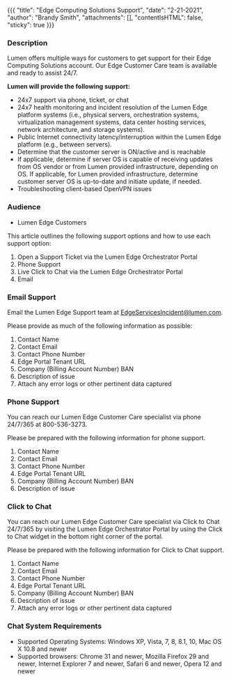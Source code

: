 {{{
  "title": "Edge Computing Solutions Support",
  "date": "2-21-2021",
  "author": "Brandy Smith",
  "attachments": [],
  "contentIsHTML": false,
  "sticky": true
}}}

### Description

Lumen offers multiple ways for customers to get support for their Edge Computing Solutions account.
Our Edge Customer Care team is available and ready to assist 24/7.

**Lumen will provide the following support:**

- 24x7 support via phone, ticket, or chat
- 24x7 health monitoring and incident resolution of the Lumen Edge platform systems (i.e., physical servers, orchestration systems, virtualization management systems, data center hosting services, network architecture, and storage systems).
- Public Internet connectivity latency/interruption within the Lumen Edge platform (e.g., between servers).
- Determine that the customer server is ON/active and is reachable
- If applicable, determine if server OS is capable of receiving updates from OS vendor or from Lumen provided infrastructure, depending on OS.
If applicable, for Lumen provided infrastructure, determine customer server OS is up-to-date and initiate update, if needed.
- Troubleshooting client-based OpenVPN issues


### Audience

* Lumen Edge Customers

This article outlines the following support options and how to use each support option:

1. Open a Support Ticket via the Lumen Edge Orchestrator Portal
2. Phone Support
3. Live Click to Chat via the Lumen Edge Orchestrator Portal
4. Email

### Email Support

Email the Lumen Edge Support team at [EdgeServicesIncident@lumen.com](mailto:EdgeServicesIncident@lumen.com).

Please provide as much of the following information as possible:
1. Contact Name
2. Contact Email
3. Contact Phone Number
4. Edge Portal Tenant URL
5. Company (Billing Account Number) BAN
6. Description of issue
7. Attach any error logs or other pertinent data captured


### Phone Support

You can reach our Lumen Edge Customer Care specialist via phone 24/7/365 at 800-536-3273.

Please be prepared with the following information for phone support.

1. Contact Name
2. Contact Email
3. Contact Phone Number
4. Edge Portal Tenant URL
5. Company (Billing Account Number) BAN
6. Description of issue

### Click to Chat

You can reach our Lumen Edge Customer Care specialist via Click to Chat 24/7/365 by visiting the Lumen Edge Orchestrator Portal by using the Click to Chat widget in the bottom right corner of the portal.

Please be prepared with the following information for Click to Chat support.

1. Contact Name
2. Contact Email
3. Contact Phone Number
4. Edge Portal Tenant URL
5. Company (Billing Account Number) BAN
6. Description of issue
7. Attach any error logs or other pertinent data captured

### Chat System Requirements

* Supported Operating Systems: Windows XP, Vista, 7, 8, 8.1, 10, Mac OS X 10.8 and newer
* Supported browsers: Chrome 31 and newer, Mozilla Firefox 29 and newer, Internet Explorer 7 and newer, Safari 6 and newer, Opera 12 and newer
